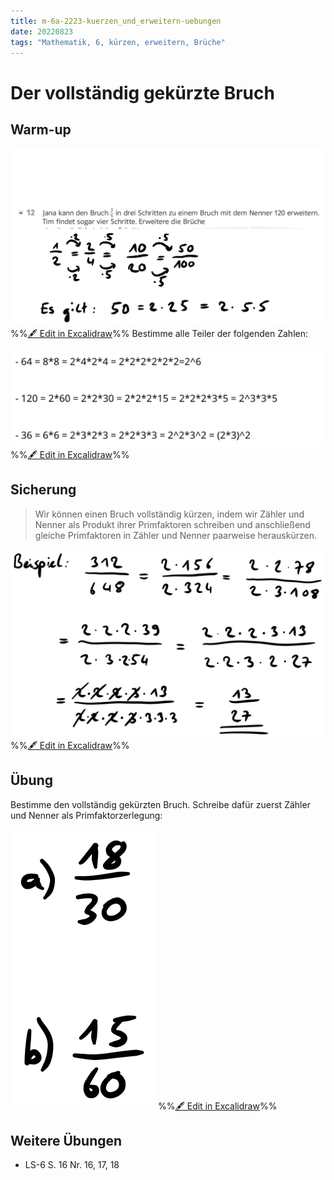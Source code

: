 ```yaml
---
title: m-6a-2223-kuerzen_und_erweitern-uebungen
date: 20220823
tags: "Mathematik, 6, kürzen, erweitern, Brüche"
---
```


# Der vollständig gekürzte Bruch

## Warm-up

![assets/m-6a-2223-kuerzen_und_erweitern-uebungen 20220824-101926.excalidraw.svg](assets/m-6a-2223-kuerzen_und_erweitern-uebungen%2020220824-101926.excalidraw.svg)
%%[🖋 Edit in Excalidraw](assets/m-6a-2223-kuerzen_und_erweitern-uebungen%2020220824-101926.excalidraw.md)%%
Bestimme alle Teiler der folgenden Zahlen:

![assets/m-6a-2223-kuerzen_und_erweitern-uebungen 20220823-231206.excalidraw.svg](assets/m-6a-2223-kuerzen_und_erweitern-uebungen%2020220823-231206.excalidraw.svg)
%%[🖋 Edit in Excalidraw](assets/m-6a-2223-kuerzen_und_erweitern-uebungen%2020220823-231206.excalidraw.md)%%

## Sicherung

 > 
 > Wir können einen Bruch vollständig kürzen, indem wir Zähler und Nenner als Produkt ihrer Primfaktoren schreiben und anschließend gleiche Primfaktoren in Zähler und Nenner paarweise herauskürzen.

![assets/m-6a-2223-kuerzen_und_erweitern-uebungen 20220825-084235.excalidraw.svg](assets/m-6a-2223-kuerzen_und_erweitern-uebungen%2020220825-084235.excalidraw.svg)
%%[🖋 Edit in Excalidraw](assets/m-6a-2223-kuerzen_und_erweitern-uebungen%2020220825-084235.excalidraw.md)%%

## Übung

Bestimme den vollständig gekürzten Bruch. Schreibe dafür zuerst Zähler und Nenner als Primfaktorzerlegung:

![assets/m-6a-2223-kuerzen_und_erweitern-uebungen 20220823-232140.excalidraw.svg](assets/m-6a-2223-kuerzen_und_erweitern-uebungen%2020220823-232140.excalidraw.svg)
%%[🖋 Edit in Excalidraw](assets/m-6a-2223-kuerzen_und_erweitern-uebungen%2020220823-232140.excalidraw.md)%%

## Weitere Übungen

* LS-6 S. 16 Nr. 16, 17, 18
